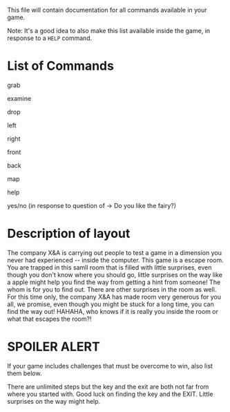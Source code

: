 This file will contain documentation for all commands available in your game.

Note:  It's a good idea to also make this list available inside the game, in response to a `HELP` command.
# List of Commands
grab

examine

drop

left

right

front

back

map

help

yes/no (in response to question of -> Do you like the fairy?)


# Description of layout

The company X&A is carrying out people to test a game in a dimension you never had experienced -- inside the computer. 
This game is a escape room. You are trapped in this samll room that is filled with little surprises, even though you don't know where you should go, little surprises on the way like a apple might help you find the way from getting a hint from someone! The whom is for you to find out. There are other surprises in the room as well. For this time only, the company X&A has made room very generous for you all, we promise, even though you might be stuck for a long time, you can find the way out! HAHAHA, who knows if it is really you inside the room or what that escapes the room?! 

# SPOILER ALERT

If your game includes challenges that must be overcome to win, also list them below.

There are unlimited steps but the key and the exit are both not far from where you started with.
Good luck on finding the key and the EXIT. Little surprises on the way might help.
